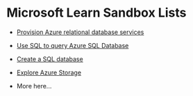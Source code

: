 # Microsoft Learn Sandbox Lists

- [Provision Azure relational database services](https://docs.microsoft.com/en-us/learn/modules/explore-provision-deploy-relational-database-offerings-azure/4-exercise-provision-relational-azure-data-services)

- [Use SQL to query Azure SQL Database](https://docs.microsoft.com/en-us/learn/modules/query-relational-data/6-exercise-perform-query)

- [Create a SQL database](https://docs.microsoft.com/en-us/learn/modules/azure-database-fundamentals/exercise-create-sql-database)

- [Explore Azure Storage](https://docs.microsoft.com/en-us/learn/modules/explore-provision-deploy-non-relational-data-services-azure/6-exercise-azure-storage)

- More here...
